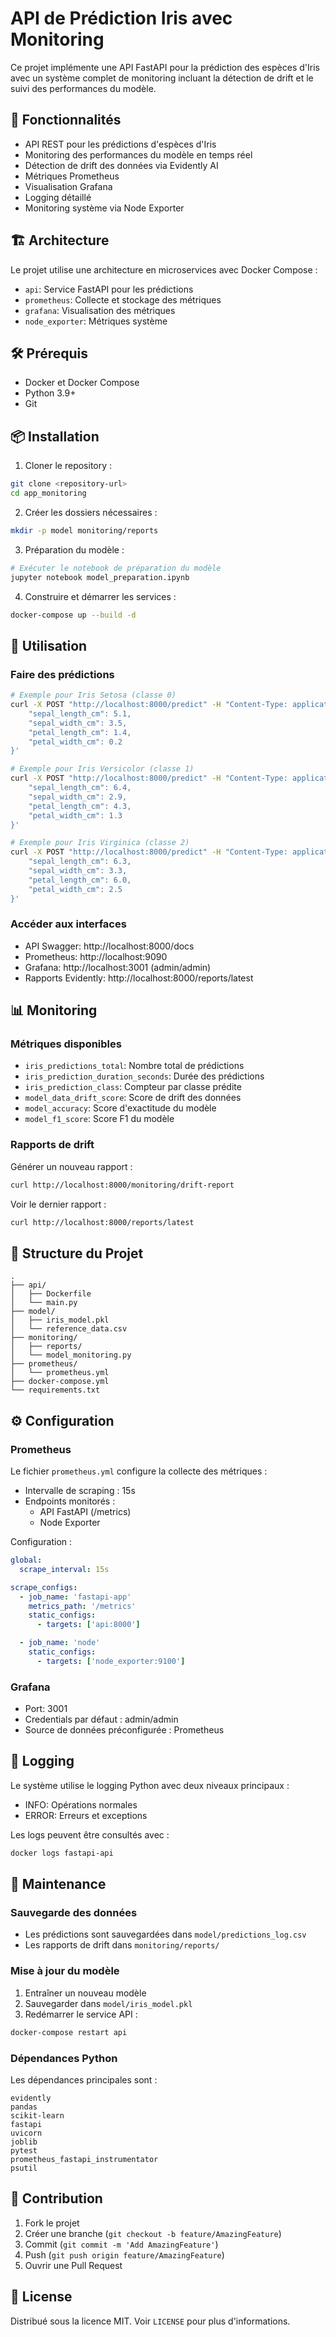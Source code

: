 # API de Prédiction Iris avec Monitoring

Ce projet implémente une API FastAPI pour la prédiction des espèces d'Iris avec un système complet de monitoring incluant la détection de drift et le suivi des performances du modèle.

## 🌟 Fonctionnalités

- API REST pour les prédictions d'espèces d'Iris
- Monitoring des performances du modèle en temps réel
- Détection de drift des données via Evidently AI
- Métriques Prometheus
- Visualisation Grafana
- Logging détaillé
- Monitoring système via Node Exporter

## 🏗️ Architecture

Le projet utilise une architecture en microservices avec Docker Compose :
- `api`: Service FastAPI pour les prédictions
- `prometheus`: Collecte et stockage des métriques
- `grafana`: Visualisation des métriques
- `node_exporter`: Métriques système

## 🛠️ Prérequis

- Docker et Docker Compose
- Python 3.9+
- Git

## 📦 Installation

1. Cloner le repository :
```bash
git clone <repository-url>
cd app_monitoring
```

2. Créer les dossiers nécessaires :
```bash
mkdir -p model monitoring/reports
```

3. Préparation du modèle :
```python
# Exécuter le notebook de préparation du modèle
jupyter notebook model_preparation.ipynb
```

4. Construire et démarrer les services :
```bash
docker-compose up --build -d
```

## 🚀 Utilisation

### Faire des prédictions

```bash
# Exemple pour Iris Setosa (classe 0)
curl -X POST "http://localhost:8000/predict" -H "Content-Type: application/json" -d '{
    "sepal_length_cm": 5.1,
    "sepal_width_cm": 3.5,
    "petal_length_cm": 1.4,
    "petal_width_cm": 0.2
}'

# Exemple pour Iris Versicolor (classe 1)
curl -X POST "http://localhost:8000/predict" -H "Content-Type: application/json" -d '{
    "sepal_length_cm": 6.4,
    "sepal_width_cm": 2.9,
    "petal_length_cm": 4.3,
    "petal_width_cm": 1.3
}'

# Exemple pour Iris Virginica (classe 2)
curl -X POST "http://localhost:8000/predict" -H "Content-Type: application/json" -d '{
    "sepal_length_cm": 6.3,
    "sepal_width_cm": 3.3,
    "petal_length_cm": 6.0,
    "petal_width_cm": 2.5
}'
```

### Accéder aux interfaces

- API Swagger: http://localhost:8000/docs
- Prometheus: http://localhost:9090
- Grafana: http://localhost:3001 (admin/admin)
- Rapports Evidently: http://localhost:8000/reports/latest

## 📊 Monitoring

### Métriques disponibles

- `iris_predictions_total`: Nombre total de prédictions
- `iris_prediction_duration_seconds`: Durée des prédictions
- `iris_prediction_class`: Compteur par classe prédite
- `model_data_drift_score`: Score de drift des données
- `model_accuracy`: Score d'exactitude du modèle
- `model_f1_score`: Score F1 du modèle

### Rapports de drift

Générer un nouveau rapport :
```bash
curl http://localhost:8000/monitoring/drift-report
```

Voir le dernier rapport :
```bash
curl http://localhost:8000/reports/latest
```

## 📁 Structure du Projet

```
.
├── api/
│   ├── Dockerfile
│   └── main.py
├── model/
│   ├── iris_model.pkl
│   └── reference_data.csv
├── monitoring/
│   ├── reports/
│   └── model_monitoring.py
├── prometheus/
│   └── prometheus.yml
├── docker-compose.yml
└── requirements.txt
```

## ⚙️ Configuration

### Prometheus

Le fichier `prometheus.yml` configure la collecte des métriques :
- Intervalle de scraping : 15s
- Endpoints monitorés :
  - API FastAPI (/metrics)
  - Node Exporter

Configuration :
```yaml
global:
  scrape_interval: 15s

scrape_configs:
  - job_name: 'fastapi-app'
    metrics_path: '/metrics'
    static_configs:
      - targets: ['api:8000']

  - job_name: 'node'
    static_configs:
      - targets: ['node_exporter:9100']
```

### Grafana

- Port: 3001
- Credentials par défaut : admin/admin
- Source de données préconfigurée : Prometheus

## 📝 Logging

Le système utilise le logging Python avec deux niveaux principaux :
- INFO: Opérations normales
- ERROR: Erreurs et exceptions

Les logs peuvent être consultés avec :
```bash
docker logs fastapi-api
```

## 🔄 Maintenance

### Sauvegarde des données
- Les prédictions sont sauvegardées dans `model/predictions_log.csv`
- Les rapports de drift dans `monitoring/reports/`

### Mise à jour du modèle
1. Entraîner un nouveau modèle
2. Sauvegarder dans `model/iris_model.pkl`
3. Redémarrer le service API :
```bash
docker-compose restart api
```

### Dépendances Python

Les dépendances principales sont :
```
evidently
pandas
scikit-learn
fastapi
uvicorn
joblib
pytest
prometheus_fastapi_instrumentator
psutil
```

## 🤝 Contribution

1. Fork le projet
2. Créer une branche (`git checkout -b feature/AmazingFeature`)
3. Commit (`git commit -m 'Add AmazingFeature'`)
4. Push (`git push origin feature/AmazingFeature`)
5. Ouvrir une Pull Request

## 📜 License

Distribué sous la licence MIT. Voir `LICENSE` pour plus d'informations.
